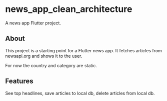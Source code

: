 # news_app_clean_architecture

A news app Flutter project.

## About

This project is a starting point for a Flutter news app. It fetches articles from newsapi.org and shows it to the user.

For now the country and category are static.

## Features
See top headlines, save articles to local db, delete articles from local db. 
